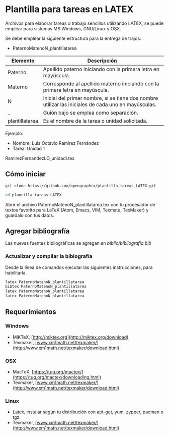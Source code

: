 # Plantilla para tareas en LATEX

Archivos para elaborar tareas o trabajo sencillos utilizando LATEX, se puede emplear para sistemas MS Windows, GNU/Linux y OSX.

Se debe emplear la siguiente estructura para la entrega de trajos:

- PaternoMatenoN_plantillatarea


Elemento | Descripción |
--- | --- |
Paterno | Apellido paterno iniciando con la primera letra en mayúscula. |
Materno | Corresponde al apellido materno iniciando con la primera letra en mayúscula. |
N | Inicial del primer nombre, sí se tiene dos nombre utilizar las iniciales de cada uno en mayúsculas.
_ | Guión bajo se emplea como separación. |
plantillatarea | Es el nombre de la tarea o unidad solicitada. | 


Ejemplo:

- Nombre: Luis Octavio Ramírez Fernández
- Tarea: Unidad 1

RamirezFernandezLO_unidadI.tex

## Cómo iniciar
~~~sh
git clone https://github.com/opengraphix/plantilla_tareas_LATEX.git

cd plantilla_tareas_LATEX
~~~

Abrir el archivo PaternoMatenoN_plantillatarea.tex con tu procesador de textos favorito para LaTeX (Atom, Emacs, VIM, Texmate, TexMaker) y guardalo con tus datos.

## Agregar bibliografía
Las nuevas fuentes bibliográficas se agregan en *biblio/bibliografia.bib*

### Actualizar y compilar la biblografía

Desde la línea de comandos ejecutar las siguientes instrucciones, para habilitarla.

~~~sh
latex PaternoMatenoN_plantillatarea
bibtex PaternoMatenoN_plantillatarea
latex PaternoMatenoN_plantillatarea
latex PaternoMatenoN_plantillatarea
~~~
## Requerimientos
### Windows
- MiKTeX, [http://miktex.org](http://miktex.org/download)
- Texmaker, [www.xm1math.net/texmaker/](http://www.xm1math.net/texmaker/download.html)

### OSX
- MacTeX, [https://tug.org/mactex/](https://tug.org/mactex/downloading.html)
- Texmaker, [www.xm1math.net/texmaker/](http://www.xm1math.net/texmaker/download.html)

### Linux
- Latex, instalar según tu distribución con apt-get, yum, zypper, pacman o tgz.
- Texmaker, [www.xm1math.net/texmaker/](http://www.xm1math.net/texmaker/download.html)
